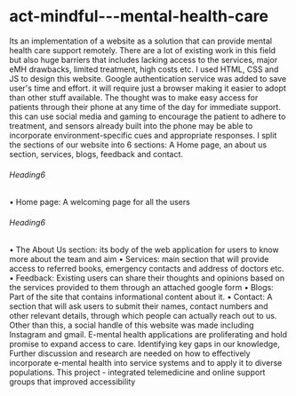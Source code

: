 # act-mindful---mental-health-care
Its an implementation of a website as a solution that can provide mental health care support remotely.  There are a lot of existing work in this field but also huge barriers that includes lacking access to the services, major eMH drawbacks, limited treatment, high costs etc.
I used HTML, CSS and JS to design this website. Google authentication service was added to save user's time and effort. it will require just a browser making it easier to adopt than other stuff available. 
The thought was to make easy access for patients through their phone at any time of the day for immediate support. this can use social media and gaming to encourage the patient to adhere to treatment, and sensors already built into the phone may be able to incorporate environment-specific cues and appropriate responses.
I split the sections of our website into 6 sections: A Home page, an about us section, services, blogs, feedback and contact.
###### Heading6
•	Home page: 
A welcoming page for all the users 
###### Heading6
•	The About Us section: its body of the web application for users to know more about the team and aim
•	Services: main section that will provide access to referred books, emergency contacts and address of doctors etc.
•	Feedback: Existing users can share their thoughts and opinions based on the services provided to them through an attached google form
•	Blogs: Part of the site that contains informational content about it. 
•	Contact: A section that will ask users to submit their names, contact numbers and other relevant details, through which people can actually reach out to us.
Other than this, a social handle of this website was made including Instagram and gmail. E-mental health applications are proliferating and hold promise to expand access to care. Identifying key gaps in our knowledge, Further discussion and research are needed on how to effectively incorporate e-mental health into service systems and to apply it to diverse populations.
This project -	integrated telemedicine and online support groups that improved accessibility

